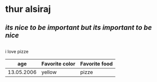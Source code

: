 <h1><b> thur alsiraj</b></h1>
<h2><em>its nice to be important but its important to be nice</em></h2>
<img scr="https://tse3.mm.bing.net/th?id=OIP.x_MFIqiZQ7B3ZgEi8OydoAHaEK&pid=Api&P=0&w=277&h=157b"/>
<p>i love pizze</p>
<table>
   <thead>
    <tr>
        <th>age</th>
     <!--  <input type="date" name="">-->
        <th>Favorite color</th>
        <th>Favorite food</th>
    </tr> 
   </thead>
 <tr>
        <td> 13.05.2006</td>
        <td>yellow</td>
        <td>pizze</td>
    </tr>
